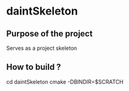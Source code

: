 # daintSkeleton

## Purpose of the project
Serves as a project skeleton

## How to build ?
cd daintSkeleton
cmake -DBINDIR=$SCRATCH
